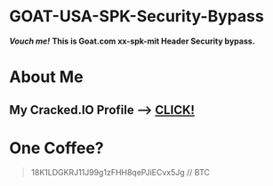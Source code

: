 # GOAT-USA-SPK-Security-Bypass

***Vouch me!***                                                                                                                                                         **This is Goat.com xx-spk-mit Header Security bypass.**

# About Me

<h2>My Cracked.IO Profile --> <a href="https://cracked.io/Sweety666">CLICK!</a></h2>

# One Coffee?

> 18K1LDGKRJ11J99g1zFHH8qePJiECvx5Jg // BTC
